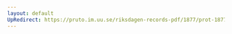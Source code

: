 ```yaml
---
layout: default
UpRedirect: https://pruto.im.uu.se/riksdagen-records-pdf/1877/prot-1877--fk--032/prot-1877--fk--032_041.pdf
---
```

